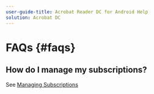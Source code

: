 ```yaml
---
user-guide-title: Acrobat Reader DC for Android Help
solution: Acrobat DC
---
```


# FAQs {#faqs}

## How do I manage my subscriptions? 

See [Managing Subscriptions](managesubscriptions.md)

